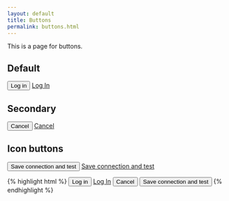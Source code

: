 ```yaml
---
layout: default
title: Buttons
permalink: buttons.html
---
```


This is a page for buttons.

Default
------------------------------------------------------------------------------

<div class="styleguide-element">
    <button type="button" class="btn btn-primary">Log in</button>
    <a href="#" class="btn btn-primary">Log In</a>
</div>


Secondary
------------------------------------------------------------------------------

<div class="styleguide-element">
    <button type="reset" class="btn btn-secondary">Cancel</button>
    <a href="#" class="btn btn-secondary">Cancel</a>
</div>

Icon buttons
------------------------------------------------------------------------------

<div class="styleguide-element">
    <button type="button" class="btn btn-icon btn-test-01">Save connection and test</button>
    <a href="#" class="btn btn-icon btn-test-01">Save connection and test</a>
</div>

{% highlight html %}
<button type="button" class="btn btn-primary">Log in</button>
<a href="#" class="btn btn-primary">Log In</a>
<button type="reset" class="btn btn-secondary">Cancel</button>
<button type="button" class="btn btn-icon btn-test-01">Save connection and test</button>
{% endhighlight %}